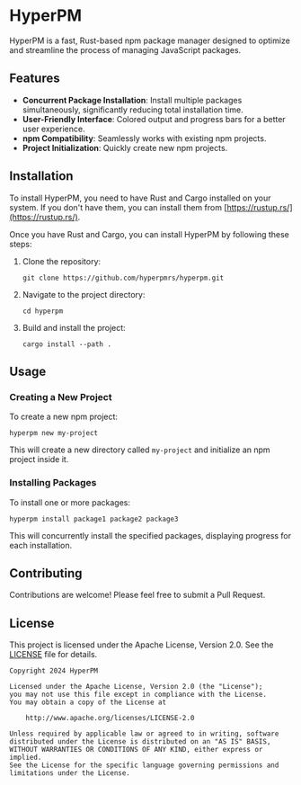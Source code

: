 # HyperPM

HyperPM is a fast, Rust-based npm package manager designed to optimize and streamline the process of managing JavaScript packages.

## Features

- **Concurrent Package Installation**: Install multiple packages simultaneously, significantly reducing total installation time.
- **User-Friendly Interface**: Colored output and progress bars for a better user experience.
- **npm Compatibility**: Seamlessly works with existing npm projects.
- **Project Initialization**: Quickly create new npm projects.

## Installation

To install HyperPM, you need to have Rust and Cargo installed on your system. If you don't have them, you can install them from [https://rustup.rs/](https://rustup.rs/).

Once you have Rust and Cargo, you can install HyperPM by following these steps:

1. Clone the repository:
   ```
   git clone https://github.com/hyperpmrs/hyperpm.git
   ```

2. Navigate to the project directory:
   ```
   cd hyperpm
   ```

3. Build and install the project:
   ```
   cargo install --path .
   ```

## Usage

### Creating a New Project

To create a new npm project:

```
hyperpm new my-project
```

This will create a new directory called `my-project` and initialize an npm project inside it.

### Installing Packages

To install one or more packages:

```
hyperpm install package1 package2 package3
```

This will concurrently install the specified packages, displaying progress for each installation.

## Contributing

Contributions are welcome! Please feel free to submit a Pull Request.

## License

This project is licensed under the Apache License, Version 2.0. See the [LICENSE](LICENSE) file for details.

```
Copyright 2024 HyperPM

Licensed under the Apache License, Version 2.0 (the "License");
you may not use this file except in compliance with the License.
You may obtain a copy of the License at

    http://www.apache.org/licenses/LICENSE-2.0

Unless required by applicable law or agreed to in writing, software
distributed under the License is distributed on an "AS IS" BASIS,
WITHOUT WARRANTIES OR CONDITIONS OF ANY KIND, either express or implied.
See the License for the specific language governing permissions and
limitations under the License.
```